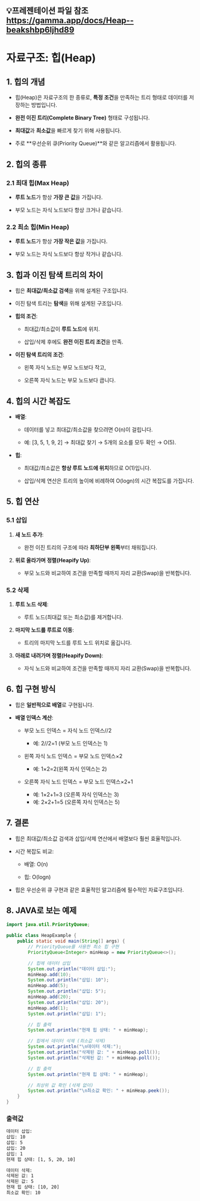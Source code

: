 💡프레젠테이션 파일 참조<br> 
https://gamma.app/docs/Heap--beakshbp6ljhd89
---------


자료구조: 힙(Heap)
=============

1\. 힙의 개념
---------

*   힙(Heap)은 자료구조의 한 종류로, **특정 조건**을 만족하는 트리 형태로 데이터를 저장하는 방법입니다.
    
*   **완전 이진 트리(Complete Binary Tree)** 형태로 구성됩니다.
    
*   **최대값**과 **최소값**을 빠르게 찾기 위해 사용됩니다.
    
*   주로 \*\*우선순위 큐(Priority Queue)\*\*와 같은 알고리즘에서 활용됩니다.
    

2\. 힙의 종류
---------

### 2.1 최대 힙(Max Heap)

*   **루트 노드**가 항상 **가장 큰 값**을 가집니다.
    
*   부모 노드는 자식 노드보다 항상 크거나 같습니다.
    

### 2.2 최소 힙(Min Heap)

*   **루트 노드**가 항상 **가장 작은 값**을 가집니다.
    
*   부모 노드는 자식 노드보다 항상 작거나 같습니다.
    

3\. 힙과 이진 탐색 트리의 차이
-------------------

*   힙은 **최대값/최소값 검색**을 위해 설계된 구조입니다.
    
*   이진 탐색 트리는 **탐색**을 위해 설계된 구조입니다.
    
*   **힙의 조건**:
    
    *   최대값/최소값이 **루트 노드**에 위치.
        
    *   삽입/삭제 후에도 **완전 이진 트리 조건**을 만족.
        
*   **이진 탐색 트리의 조건**:
    
    *   왼쪽 자식 노드는 부모 노드보다 작고,
        
    *   오른쪽 자식 노드는 부모 노드보다 큽니다.
        

4\. 힙의 시간 복잡도
-------------


*   **배열**:
    
    *   데이터를 넣고 최대값/최소값을 찾으려면 O(n)이 걸립니다.
        
    *   예: \[3, 5, 1, 9, 2\] → 최대값 찾기 → 5개의 요소를 모두 확인 → O(5).
        
*   **힙**:
    
    *   최대값/최소값은 **항상 루트 노드에 위치**하므로 O(1)입니다.
        
    *   삽입/삭제 연산은 트리의 높이에 비례하여 O(logn)의 시간 복잡도를 가집니다.
        

5\. 힙 연산
--------

### 5.1 삽입

1.  **새 노드 추가**:
    
    *   완전 이진 트리의 구조에 따라 **최하단부 왼쪽**부터 채워집니다.
        
2.  **위로 올라가며 정렬(Heapify Up)**:
    
    *   부모 노드와 비교하여 조건을 만족할 때까지 자리 교환(Swap)을 반복합니다.
        

### 5.2 삭제

1.  **루트 노드 삭제**:
    
    *   루트 노드(최대값 또는 최소값)를 제거합니다.
        
2.  **마지막 노드를 루트로 이동**:
    
    *   트리의 마지막 노드를 루트 노드 위치로 옮깁니다.
        
3.  **아래로 내려가며 정렬(Heapify Down)**:
    
    *   자식 노드와 비교하여 조건을 만족할 때까지 자리 교환(Swap)을 반복합니다.
        

6\. 힙 구현 방식
-----------

*   힙은 **일반적으로 배열**로 구현됩니다.
    
*   **배열 인덱스 계산**:
    
    *   부모 노드 인덱스 = 자식 노드 인덱스//2
        
        *   예: 2//2=1 (부모 노드 인덱스는 1)
            
    *   왼쪽 자식 노드 인덱스 = 부모 노드 인덱스×2
        
        *   예: 1×2=2(왼쪽 자식 인덱스는 2)
            
    *   오른쪽 자식 노드 인덱스 = 부모 노드 인덱스×2+1
        
        *   예: 1×2+1=3  (오른쪽 자식 인덱스는 3)
        *   예: 2×2+1=5  (오른쪽 자식 인덱스는 5)
            

7\. 결론
------

*   힙은 최대값/최소값 검색과 삽입/삭제 연산에서 배열보다 훨씬 효율적입니다.
    
*   시간 복잡도 비교:
    
    *   배열: O(n)
        
    *   힙: O(logn)
        
*   힙은 우선순위 큐 구현과 같은 효율적인 알고리즘에 필수적인 자료구조입니다.
   

8\. JAVA로 보는 예제
------


```java
import java.util.PriorityQueue;

public class HeapExample {
    public static void main(String[] args) {
        // PriorityQueue를 사용한 최소 힙 구현
        PriorityQueue<Integer> minHeap = new PriorityQueue<>();

        // 힙에 데이터 삽입
        System.out.println("데이터 삽입:");
        minHeap.add(10);
        System.out.println("삽입: 10");
        minHeap.add(5);
        System.out.println("삽입: 5");
        minHeap.add(20);
        System.out.println("삽입: 20");
        minHeap.add(1);
        System.out.println("삽입: 1");

        // 힙 출력
        System.out.println("현재 힙 상태: " + minHeap);

        // 힙에서 데이터 삭제 (최소값 삭제)
        System.out.println("\n데이터 삭제:");
        System.out.println("삭제된 값: " + minHeap.poll());
        System.out.println("삭제된 값: " + minHeap.poll());

        // 힙 출력
        System.out.println("현재 힙 상태: " + minHeap);

        // 최상위 값 확인 (삭제 없이)
        System.out.println("\n최소값 확인: " + minHeap.peek());
    }
}

```
### 출력값
```bash
데이터 삽입:
삽입: 10
삽입: 5
삽입: 20
삽입: 1
현재 힙 상태: [1, 5, 20, 10]

데이터 삭제:
삭제된 값: 1
삭제된 값: 5
현재 힙 상태: [10, 20]
최소값 확인: 10
